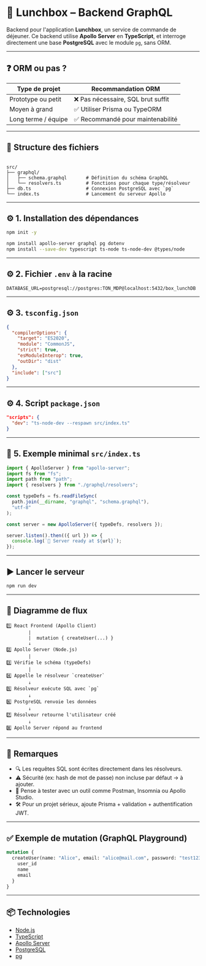 # 🥪 Lunchbox – Backend GraphQL

Backend pour l'application **Lunchbox**, un service de commande de déjeuner. Ce backend utilise **Apollo Server** en **TypeScript**, et interroge directement une base **PostgreSQL** avec le module `pg`, sans ORM.

---

## ❓ ORM ou pas ?

| Type de projet      | Recommandation ORM                 |
| ------------------- | ---------------------------------- |
| Prototype ou petit  | ❌ Pas nécessaire, SQL brut suffit |
| Moyen à grand       | ✅ Utiliser Prisma ou TypeORM      |
| Long terme / équipe | ✅ Recommandé pour maintenabilité  |

---

## 📁 Structure des fichiers

```

src/
├── graphql/
│   ├── schema.graphql       # Définition du schéma GraphQL
│   └── resolvers.ts         # Fonctions pour chaque type/résolveur
├── db.ts                    # Connexion PostgreSQL avec `pg`
└── index.ts                 # Lancement du serveur Apollo

```

---

## ⚙️ 1. Installation des dépendances

```bash
npm init -y

npm install apollo-server graphql pg dotenv
npm install --save-dev typescript ts-node ts-node-dev @types/node
```

---

## ⚙️ 2. Fichier `.env` à la racine

```env
DATABASE_URL=postgresql://postgres:TON_MDP@localhost:5432/box_lunchDB
```

---

## ⚙️ 3. `tsconfig.json`

```json
{
  "compilerOptions": {
    "target": "ES2020",
    "module": "CommonJS",
    "strict": true,
    "esModuleInterop": true,
    "outDir": "dist"
  },
  "include": ["src"]
}
```

---

## ⚙️ 4. Script `package.json`

```json
"scripts": {
  "dev": "ts-node-dev --respawn src/index.ts"
}
```

---

## 🚀 5. Exemple minimal `src/index.ts`

```ts
import { ApolloServer } from "apollo-server";
import fs from "fs";
import path from "path";
import { resolvers } from "./graphql/resolvers";

const typeDefs = fs.readFileSync(
  path.join(__dirname, "graphql", "schema.graphql"),
  "utf-8"
);

const server = new ApolloServer({ typeDefs, resolvers });

server.listen().then(({ url }) => {
  console.log(`🚀 Server ready at ${url}`);
});
```

---

## ▶️ Lancer le serveur

```bash
npm run dev
```

---

## 🧠 Diagramme de flux

```
1️⃣ React Frontend (Apollo Client)
        |
        |  mutation { createUser(...) }
        ↓
2️⃣ Apollo Server (Node.js)
        |
3️⃣ Vérifie le schéma (typeDefs)
        |
4️⃣ Appelle le résolveur `createUser`
        ↓
5️⃣ Résolveur exécute SQL avec `pg`
        ↓
6️⃣ PostgreSQL renvoie les données
        ↓
7️⃣ Résolveur retourne l'utilisateur créé
        ↓
8️⃣ Apollo Server répond au frontend
```

---

## 📝 Remarques

- 🔍 Les requêtes SQL sont écrites directement dans les résolveurs.
- ⚠️ Sécurité (ex: hash de mot de passe) non incluse par défaut → à ajouter.
- 🧪 Pense à tester avec un outil comme Postman, Insomnia ou Apollo Studio.
- 🛠 Pour un projet sérieux, ajoute Prisma + validation + authentification JWT.

---

## ✅ Exemple de mutation (GraphQL Playground)

```graphql
mutation {
  createUser(name: "Alice", email: "alice@mail.com", password: "test123") {
    user_id
    name
    email
  }
}
```

---

## 📦 Technologies

- [Node.js](https://nodejs.org)
- [TypeScript](https://www.typescriptlang.org/)
- [Apollo Server](https://www.apollographql.com/docs/apollo-server/)
- [PostgreSQL](https://www.postgresql.org/)
- [pg](https://node-postgres.com/)
